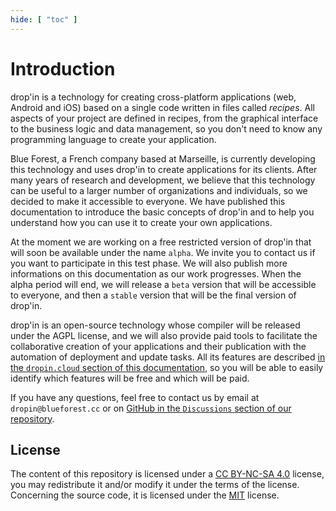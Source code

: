 ```yaml
---
hide: [ "toc" ]
---
```

# Introduction

drop'in is a technology for creating cross-platform applications (web, Android and iOS) based on a single code written in files called *recipes*. All aspects of your project are defined in recipes, from the graphical interface to the business logic and data management, so you don't need to know any programming language to create your application.

Blue Forest, a French company based at Marseille, is currently developing this technology and uses drop'in to create applications for its clients. After many years of research and development, we believe that this technology can be useful to a larger number of organizations and individuals, so we decided to make it accessible to everyone. We have published this documentation to introduce the basic concepts of drop'in and to help you understand how you can use it to create your own applications.

At the moment we are working on a free restricted version of drop'in that will soon be available under the name `alpha`. We invite you to contact us if you want to participate in this test phase. We will also publish more informations on this documentation as our work progresses. When the alpha period will end, we will release a `beta` version that will be accessible to everyone, and then a `stable` version that will be the final version of drop'in.

drop'in is an open-source technology whose compiler will be released under the AGPL license, and we will also provide paid tools to facilitate the collaborative creation of your applications and their publication with the automation of deployment and update tasks. All its features are described [in the `dropin.cloud` section of this documentation](/cloud), so you will be able to easily identify which features will be free and which will be paid.

If you have any questions, feel free to contact us by email at `dropin@blueforest.cc` or on [GitHub in the `Discussions` section of our repository](https://github.com/blue-forest/dropin/discussions).


## License

The content of this repository is licensed under a [CC BY-NC-SA 4.0](https://github.com/blue-forest/dropin/blob/main/recipes/LICENSE) license, you may redistribute it and/or modify it under the terms of the license. Concerning the source code, it is licensed under the [MIT](https://github.com/blue-forest/dropin/blob/main/recipes/LICENSE-CODE) license.
